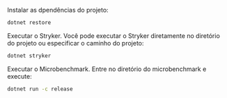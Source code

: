Instalar as dpendências do projeto:
```bash
dotnet restore
```

Executar o Stryker. Você pode executar o Stryker diretamente no diretório do projeto ou especificar o caminho do projeto:
```bash
dotnet stryker
```

Executar o Microbenchmark. Entre no diretório do microbenchmark e execute: 
```bash
dotnet run -c release
```